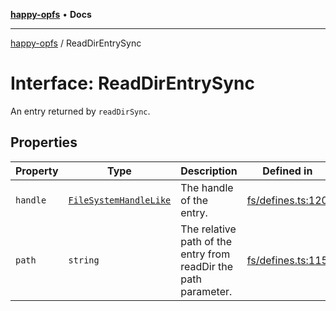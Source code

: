 [**happy-opfs**](../README.md) • **Docs**

***

[happy-opfs](../README.md) / ReadDirEntrySync

# Interface: ReadDirEntrySync

An entry returned by `readDirSync`.

## Properties

| Property | Type | Description | Defined in |
| ------ | ------ | ------ | ------ |
| `handle` | [`FileSystemHandleLike`](FileSystemHandleLike.md) | The handle of the entry. | [fs/defines.ts:120](https://github.com/JiangJie/happy-opfs/blob/a4847fb43bf2d37df760679e172324cb91fbf2ca/src/fs/defines.ts#L120) |
| `path` | `string` | The relative path of the entry from readDir the path parameter. | [fs/defines.ts:115](https://github.com/JiangJie/happy-opfs/blob/a4847fb43bf2d37df760679e172324cb91fbf2ca/src/fs/defines.ts#L115) |
